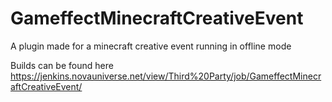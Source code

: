 # GameffectMinecraftCreativeEvent

A plugin made for a minecraft creative event running in offline mode

Builds can be found here https://jenkins.novauniverse.net/view/Third%20Party/job/GameffectMinecraftCreativeEvent/
